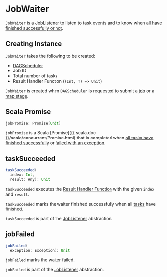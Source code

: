 # JobWaiter

`JobWaiter` is a [JobListener](JobListener.md) to listen to task events and to know when [all have finished successfully or not](#jobPromise).

## Creating Instance

`JobWaiter` takes the following to be created:

* <span id="dagScheduler"> [DAGScheduler](DAGScheduler.md)
* <span id="jobId"> Job ID
* <span id="totalTasks"> Total number of tasks
* <span id="resultHandler"> Result Handler Function (`(Int, T) => Unit`)

`JobWaiter` is created when `DAGScheduler` is requested to submit a [job](DAGScheduler.md#submitJob) or a [map stage](DAGScheduler.md#submitMapStage).

## <span id="jobPromise"> Scala Promise

```scala
jobPromise: Promise[Unit]
```

`jobPromise` is a Scala [Promise]({{ scala.doc }}/scala/concurrent/Promise.html) that is completed when [all tasks have finished successfully](#taskSucceeded) or [failed with an exception](#jobFailed).

## <span id="taskSucceeded"> taskSucceeded

```scala
taskSucceeded(
  index: Int,
  result: Any): Unit
```

`taskSucceeded` executes the [Result Handler Function](#resultHandler) with the given `index` and `result`.

`taskSucceeded` marks the waiter finished successfully when all [tasks](#totalTasks) have finished.

`taskSucceeded` is part of the [JobListener](JobListener.md#taskSucceeded) abstraction.

## <span id="jobFailed"> jobFailed

```scala
jobFailed(
  exception: Exception): Unit
```

`jobFailed` marks the waiter failed.

`jobFailed` is part of the [JobListener](JobListener.md#jobFailed) abstraction.
